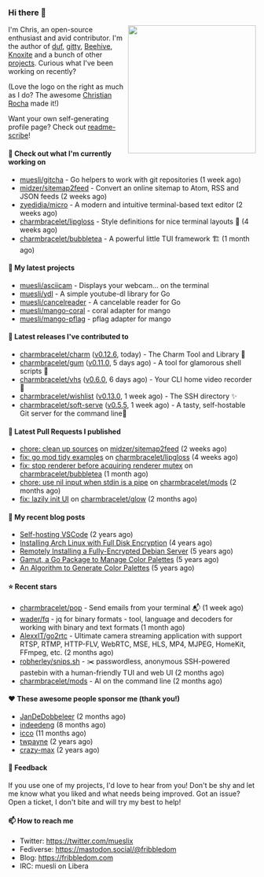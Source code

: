 ### Hi there 👋

<img align="right" src="https://raw.githubusercontent.com/muesli/muesli/master/assets/termenv.png" width="260">

I'm Chris, an open-source enthusiast and avid contributor. I'm the author of [duf](https://github.com/muesli/duf),
[gitty](https://github.com/muesli/gitty), [Beehive](https://github.com/muesli/beehive), [Knoxite](https://github.com/knoxite/knoxite)
 and a bunch of other [projects](https://fribbledom.com/projects/). Curious what I've been working on recently?

(Love the logo on the right as much as I do? The awesome [Christian Rocha](https://github.com/meowgorithm/) made it!)

Want your own self-generating profile page? Check out [readme-scribe](https://github.com/muesli/readme-scribe)!

#### 👷 Check out what I'm currently working on

- [muesli/gitcha](https://github.com/muesli/gitcha) - Go helpers to work with git repositories (1 week ago)
- [midzer/sitemap2feed](https://github.com/midzer/sitemap2feed) - Convert an online sitemap to Atom, RSS and JSON feeds (2 weeks ago)
- [zyedidia/micro](https://github.com/zyedidia/micro) - A modern and intuitive terminal-based text editor (2 weeks ago)
- [charmbracelet/lipgloss](https://github.com/charmbracelet/lipgloss) - Style definitions for nice terminal layouts 👄 (4 weeks ago)
- [charmbracelet/bubbletea](https://github.com/charmbracelet/bubbletea) - A powerful little TUI framework 🏗 (1 month ago)

#### 🌱 My latest projects

- [muesli/asciicam](https://github.com/muesli/asciicam) - Displays your webcam... on the terminal
- [muesli/ydl](https://github.com/muesli/ydl) - A simple youtube-dl library for Go
- [muesli/cancelreader](https://github.com/muesli/cancelreader) - A cancelable reader for Go
- [muesli/mango-coral](https://github.com/muesli/mango-coral) - coral adapter for mango
- [muesli/mango-pflag](https://github.com/muesli/mango-pflag) - pflag adapter for mango

#### 🔭 Latest releases I've contributed to

- [charmbracelet/charm](https://github.com/charmbracelet/charm) ([v0.12.6](https://github.com/charmbracelet/charm/releases/tag/v0.12.6), today) - The Charm Tool and Library 🌟
- [charmbracelet/gum](https://github.com/charmbracelet/gum) ([v0.11.0](https://github.com/charmbracelet/gum/releases/tag/v0.11.0), 5 days ago) - A tool for glamorous shell scripts 🎀
- [charmbracelet/vhs](https://github.com/charmbracelet/vhs) ([v0.6.0](https://github.com/charmbracelet/vhs/releases/tag/v0.6.0), 6 days ago) - Your CLI home video recorder 📼
- [charmbracelet/wishlist](https://github.com/charmbracelet/wishlist) ([v0.13.0](https://github.com/charmbracelet/wishlist/releases/tag/v0.13.0), 1 week ago) - The SSH directory ✨
- [charmbracelet/soft-serve](https://github.com/charmbracelet/soft-serve) ([v0.5.5](https://github.com/charmbracelet/soft-serve/releases/tag/v0.5.5), 1 week ago) - A tasty, self-hostable Git server for the command line🍦

#### 🔨 Latest Pull Requests I published

- [chore: clean up sources](https://github.com/midzer/sitemap2feed/pull/4) on [midzer/sitemap2feed](https://github.com/midzer/sitemap2feed) (2 weeks ago)
- [fix: go mod tidy examples](https://github.com/charmbracelet/lipgloss/pull/203) on [charmbracelet/lipgloss](https://github.com/charmbracelet/lipgloss) (4 weeks ago)
- [fix: stop renderer before acquiring renderer mutex](https://github.com/charmbracelet/bubbletea/pull/757) on [charmbracelet/bubbletea](https://github.com/charmbracelet/bubbletea) (1 month ago)
- [chore: use nil input when stdin is a pipe](https://github.com/charmbracelet/mods/pull/38) on [charmbracelet/mods](https://github.com/charmbracelet/mods) (2 months ago)
- [fix: lazily init UI](https://github.com/charmbracelet/glow/pull/494) on [charmbracelet/glow](https://github.com/charmbracelet/glow) (2 months ago)

#### 📜 My recent blog posts

- [Self-hosting VSCode](https://fribbledom.com/posts/selfhosting-vscode/) (2 years ago)
- [Installing Arch Linux with Full Disk Encryption](https://fribbledom.com/posts/encrypted-arch-install/) (4 years ago)
- [Remotely Installing a Fully-Encrypted Debian Server](https://fribbledom.com/posts/encrypted-remote-debian-install/) (5 years ago)
- [Gamut, a Go Package to Manage Color Palettes](https://fribbledom.com/posts/gamut-package-to-handle-color-palettes/) (5 years ago)
- [An Algorithm to Generate Color Palettes](https://fribbledom.com/posts/an-algorithm-to-generate-color-palettes/) (5 years ago)

#### ⭐ Recent stars

- [charmbracelet/pop](https://github.com/charmbracelet/pop) - Send emails from your terminal 📬 (1 week ago)
- [wader/fq](https://github.com/wader/fq) - jq for binary formats - tool, language and decoders for working with binary and text formats (1 month ago)
- [AlexxIT/go2rtc](https://github.com/AlexxIT/go2rtc) - Ultimate camera streaming application with support RTSP, RTMP, HTTP-FLV, WebRTC, MSE, HLS, MP4, MJPEG, HomeKit, FFmpeg, etc. (2 months ago)
- [robherley/snips.sh](https://github.com/robherley/snips.sh) - ✂️ passwordless, anonymous SSH-powered pastebin with a human-friendly TUI and web UI (2 months ago)
- [charmbracelet/mods](https://github.com/charmbracelet/mods) - AI on the command line (2 months ago)

#### ❤️ These awesome people sponsor me (thank you!)

- [JanDeDobbeleer](https://github.com/JanDeDobbeleer) (2 months ago)
- [indeedeng](https://github.com/indeedeng) (8 months ago)
- [icco](https://github.com/icco) (11 months ago)
- [twpayne](https://github.com/twpayne) (2 years ago)
- [crazy-max](https://github.com/crazy-max) (2 years ago)

#### 💬 Feedback

If you use one of my projects, I'd love to hear from you! Don't be shy and let me know what you liked
and what needs being improved. Got an issue? Open a ticket, I don't bite and will try my best to help!

#### 📫 How to reach me

- Twitter: https://twitter.com/mueslix
- Fediverse: https://mastodon.social/@fribbledom
- Blog: https://fribbledom.com
- IRC: muesli on Libera
